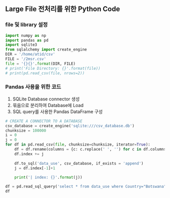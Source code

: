 ## Large File 전처리를 위한 Python Code
### file 및 library 설정
```python
import numpy as np
import pandas as pd
import sqlite3
from sqlalchemy import create_engine
DIR = '/home/atid/csv'
FILE = '/2msr.csv'
file = '{}{}'.format(DIR, FILE)
# print('File Directory: {}'.format(file))
# print(pd.read_csv(file, nrows=2))
```
### Pandas 사용을 위한 코드
1) SQLite Database connector 생성
2) 묶음으로 분리하여 Database에 Load
3) SQL query를 사용한 Pandas DataFrame 구성
```python
# CREATE A CONNECTOR TO A DATABASE
csv_database = create_engine('sqlite:///csv_database.db')
chunksize = 100000
i = 0
j = 0
for df in pd.read_csv(file, chunksize=chunksize, iterator=True):
    df = df.rename(columns = {c: c.replace(' ', '') for c in df.columns} )
    df.index += j
    
    df.to_sql('data_use', csv_database, if_exists = 'append')
    j = df.index[-1]+1
    
    print('| index: {}'.format(j))
```
```python
df = pd.read_sql_query('select * from data_use where Country="Botswana"', csv_database)
df
```

